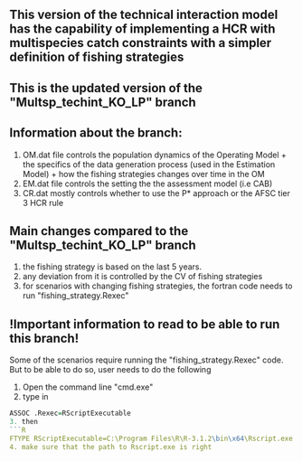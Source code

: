 ## This version of the technical interaction model has the capability of implementing a HCR with multispecies catch constraints with a simpler definition of fishing strategies
## This is the updated version of the "Multsp_techint_KO_LP" branch

## Information about the branch:
1. OM.dat file controls the population dynamics of the Operating Model + the specifics of the data generation process (used in the Estimation Model) + how the fishing strategies changes over time in the OM
2. EM.dat file controls the setting the the assessment model (i.e CAB) 
3. CR.dat mostly controls whether to use the P* approach or the AFSC tier 3 HCR rule

## Main changes compared to the "Multsp_techint_KO_LP" branch
1. the fishing strategy is based on the last 5 years.
2. any deviation from it is controlled by the CV of fishing strategies
3. for scenarios with changing fishing strategies, the fortran code needs to run "fishing_strategy.Rexec"

## !Important information to read to be able to run this branch!
Some of the scenarios require running the "fishing_strategy.Rexec" code. But to be able to do so, user needs to do the following 
1. Open the command line "cmd.exe"
2. type in 
```R
ASSOC .Rexec=RScriptExecutable
3. then
```R
FTYPE RScriptExecutable=C:\Program Files\R\R-3.1.2\bin\x64\Rscript.exe  %1 %*
4. make sure that the path to Rscript.exe is right